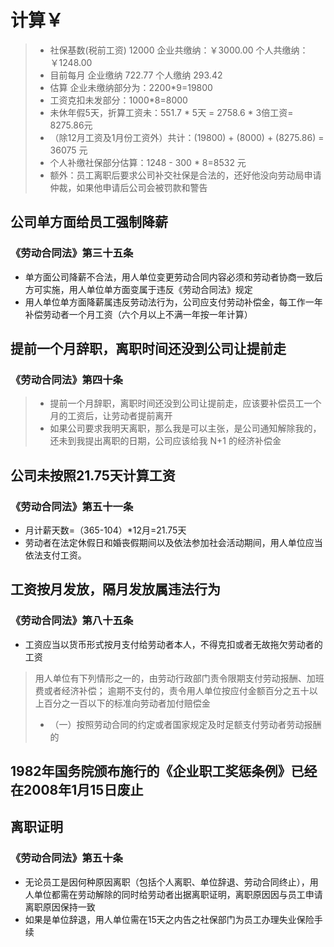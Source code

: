 # 计算￥
> - 社保基数(税前工资) 12000 企业共缴纳：￥3000.00	个人共缴纳：￥1248.00
> - 目前每月 企业缴纳 722.77 个人缴纳 293.42
> - 估算 企业未缴纳部分为：2200*9=19800
> - 工资克扣未发部分：1000*8=8000
> - 未休年假5天，折算工资未：551.7 * 5天 = 2758.6 * 3倍工资= 8275.86元
> - （除12月工资及1月份工资外）共计：(19800) + (8000) + (8275.86) = 36075 元
> - 个人补缴社保部分估算：1248 - 300 * 8=8532 元
> - 额外：员工离职后要求公司补交社保是合法的，还好他没向劳动局申请仲裁，如果他申请后公司会被罚款和警告


## 公司单方面给员工强制降薪
### 《劳动合同法》第三十五条
- 单方面公司降薪不合法，用人单位变更劳动合同内容必须和劳动者协商一致后方可实施，用人单位单方面变属于违反《劳动合同法》规定
- 用人单位单方面降薪属违反劳动法行为，公司应支付劳动补偿金，每工作一年补偿劳动者一个月工资（六个月以上不满一年按一年计算）

## 提前一个月辞职，离职时间还没到公司让提前走
### 《劳动合同法》第四十条
> - 提前一个月辞职，离职时间还没到公司让提前走，应该要补偿员工一个月的工资后，让劳动者提前离开
> - 如果公司要求我明天离职，那么我是可以主张，是公司通知解除我的，还未到我提出离职的日期，公司应该给我 N+1 的经济补偿金

## 公司未按照21.75天计算工资
### 《劳动合同法》第五十一条
- 月计薪天数=（365-104）*12月=21.75天
- 劳动者在法定休假日和婚丧假期间以及依法参加社会活动期间，用人单位应当依法支付工资。

## 工资按月发放，隔月发放属违法行为
### 《劳动合同法》第八十五条
- 工资应当以货币形式按月支付给劳动者本人，不得克扣或者无故拖欠劳动者的工资
> 用人单位有下列情形之一的，由劳动行政部门责令限期支付劳动报酬、加班费或者经济补偿；
> 逾期不支付的，责令用人单位按应付金额百分之五十以上百分之一百以下的标准向劳动者加付赔偿金
> - （一）按照劳动合同的约定或者国家规定及时足额支付劳动者劳动报酬的

## 1982年国务院颁布施行的《企业职工奖惩条例》已经在2008年1月15日废止

## 离职证明
### 《劳动合同法》第五十条
- 无论员工是因何种原因离职（包括个人离职、单位辞退、劳动合同终止），用人单位都需在劳动解除的同时给劳动者出据离职证明，离职原因因与员工申请离职原因保持一致
- 如果是单位辞退，用人单位需在15天之内告之社保部门为员工办理失业保险手续
